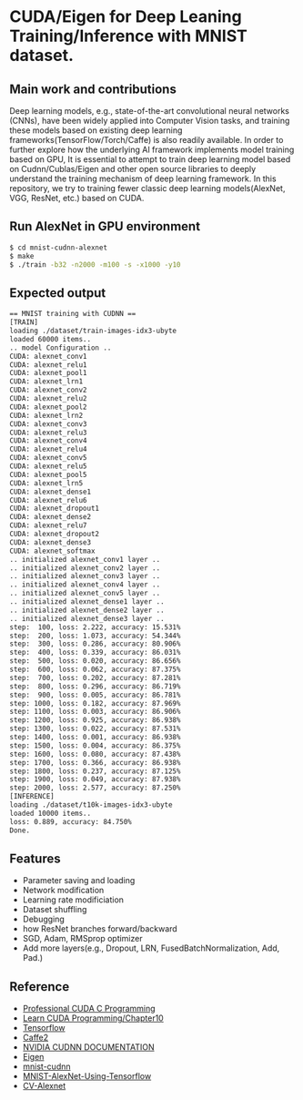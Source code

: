 # CUDA/Eigen for Deep Leaning Training/Inference with MNIST dataset.
## Main work and contributions
Deep learning models, e.g., state-of-the-art convolutional neural networks (CNNs), have been widely applied into Computer Vision tasks, and training these models based on existing deep learning frameworks(TensorFlow/Torch/Caffe) is also readily available. In order to further explore how the underlying AI framework implements model training based on GPU, It is essential to attempt to train deep learning model based on Cudnn/Cublas/Eigen and other open source libraries to deeply understand the training mechanism of deep learning framework.
In this repository, we try to training fewer classic deep learning models(AlexNet, VGG, ResNet, etc.) based on CUDA.

## Run AlexNet in GPU environment

```bash
$ cd mnist-cudnn-alexnet
$ make
$ ./train -b32 -n2000 -m100 -s -x1000 -y10
```

## Expected output
```bash
== MNIST training with CUDNN ==
[TRAIN]
loading ./dataset/train-images-idx3-ubyte
loaded 60000 items..
.. model Configuration ..
CUDA: alexnet_conv1
CUDA: alexnet_relu1
CUDA: alexnet_pool1
CUDA: alexnet_lrn1
CUDA: alexnet_conv2
CUDA: alexnet_relu2
CUDA: alexnet_pool2
CUDA: alexnet_lrn2
CUDA: alexnet_conv3
CUDA: alexnet_relu3
CUDA: alexnet_conv4
CUDA: alexnet_relu4
CUDA: alexnet_conv5
CUDA: alexnet_relu5
CUDA: alexnet_pool5
CUDA: alexnet_lrn5
CUDA: alexnet_dense1
CUDA: alexnet_relu6
CUDA: alexnet_dropout1
CUDA: alexnet_dense2
CUDA: alexnet_relu7
CUDA: alexnet_dropout2
CUDA: alexnet_dense3
CUDA: alexnet_softmax
.. initialized alexnet_conv1 layer ..
.. initialized alexnet_conv2 layer ..
.. initialized alexnet_conv3 layer ..
.. initialized alexnet_conv4 layer ..
.. initialized alexnet_conv5 layer ..
.. initialized alexnet_dense1 layer ..
.. initialized alexnet_dense2 layer ..
.. initialized alexnet_dense3 layer ..
step:  100, loss: 2.222, accuracy: 15.531%
step:  200, loss: 1.073, accuracy: 54.344%
step:  300, loss: 0.286, accuracy: 80.906%
step:  400, loss: 0.339, accuracy: 86.031%
step:  500, loss: 0.020, accuracy: 86.656%
step:  600, loss: 0.062, accuracy: 87.375%
step:  700, loss: 0.202, accuracy: 87.281%
step:  800, loss: 0.296, accuracy: 86.719%
step:  900, loss: 0.005, accuracy: 86.781%
step: 1000, loss: 0.182, accuracy: 87.969%
step: 1100, loss: 0.003, accuracy: 86.906%
step: 1200, loss: 0.925, accuracy: 86.938%
step: 1300, loss: 0.022, accuracy: 87.531%
step: 1400, loss: 0.001, accuracy: 86.938%
step: 1500, loss: 0.004, accuracy: 86.375%
step: 1600, loss: 0.080, accuracy: 87.438%
step: 1700, loss: 0.366, accuracy: 86.938%
step: 1800, loss: 0.237, accuracy: 87.125%
step: 1900, loss: 0.049, accuracy: 87.938%
step: 2000, loss: 2.577, accuracy: 87.250%
[INFERENCE]
loading ./dataset/t10k-images-idx3-ubyte
loaded 10000 items..
loss: 0.889, accuracy: 84.750%
Done.
```

## Features
* Parameter saving and loading
* Network modification
* Learning rate modificiation
* Dataset shuffling
* Debugging
* how ResNet branches forward/backward
* SGD, Adam, RMSprop optimizer
* Add more layers(e.g., Dropout, LRN, FusedBatchNormalization, Add, Pad.)

## Reference
- [Professional CUDA C Programming](https://www.wiley.com/en-cn/Professional+CUDA+C+Programming-p-9781118739310)
- [Learn CUDA Programming/Chapter10](https://github.com/PacktPublishing/Learn-CUDA-Programming)
- [Tensorflow](https://github.com/tensorflow/tensorflow)
- [Caffe2](https://github.com/Biu-G/libtorch_source/tree/7ee192cfc2b680ee6e06e5910e90e322e9e7c387/caffe2)
- [NVIDIA CUDNN DOCUMENTATION](https://docs.nvidia.com/deeplearning/cudnn/index.html)
- [Eigen](http://eigen.tuxfamily.org/index.php?title=Main_Page)
- [mnist-cudnn](https://github.com/haanjack/mnist-cudnn)
- [MNIST-AlexNet-Using-Tensorflow](https://github.com/qzhao19/MNIST-AlexNet-Using-Tensorflow/blob/master/model.py)
- [CV-Alexnet](https://github.com/ShaoQiBNU/CV-Alexnet)